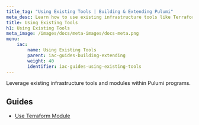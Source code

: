 ```yaml
---
title_tag: "Using Existing Tools | Building & Extending Pulumi"
meta_desc: Learn how to use existing infrastructure tools like Terraform modules with Pulumi.
title: Using Existing Tools
h1: Using Existing Tools
meta_image: /images/docs/meta-images/docs-meta.png
menu:
    iac:
        name: Using Existing Tools
        parent: iac-guides-building-extending
        weight: 40
        identifier: iac-guides-using-existing-tools
---
```


Leverage existing infrastructure tools and modules within Pulumi programs.

## Guides

- [Use Terraform Module](/docs/iac/guides/building-extending/using-existing-tools/use-terraform-module/)

